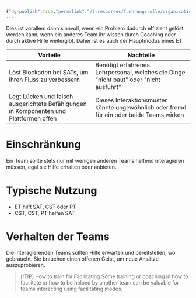 ```yaml
---
{"dg-publish":true,"permalink":"/3-resources/fuehrungsrolle/organisationsstruktur/team-topologies/facilitating/","created":"2024-04-28T15:25:48.744+02:00","updated":"2024-04-28T16:47:18.284+02:00"}
---
```



Dies ist vorallem dann sinnvoll, wenn ein Problem dadurch effizient gelöst werden kann, wenn ein anderes Team ihr wissen durch Coaching oder durch aktive Hilfe weitergibt. Daher ist es auch der Hauptmodus eines ET.

| Vorteile                                                                               | Nachteile                                                                                |
| -------------------------------------------------------------------------------------- | ---------------------------------------------------------------------------------------- |
| Löst Blockaden bei SATs, um ihren Fluss zu verbessern                                  | Benötigt erfahrenes Lehrpersonal, welches die Dinge "nicht baut" oder "nicht ausführt"   |
| Legt Lücken und falsch ausgerichtete Befähigungen in Komponenten und Plattformen offen | Dieses Interaktionsmuster könnte ungewöhnlich oder fremd für ein oder beide Teams wirken |

# Einschränkung

Ein Team sollte stets nur mit wenigen anderen Teams helfend interagieren müssen, egal sie Hilfe erhalten oder anbieten.

# Typische Nutzung

- ET hilft SAT, CST oder PT
- CST, CST, PT helfen SAT

# Verhalten der Teams

Die interagierenden Teams sollten Hilfe erwarten und bereitstellen, wo gebraucht. Sie brauchen einen offenen Geist, um neue Ansätze auszuprobieren.

> [!TIP] How to train for Facilitating
> Some training or coaching in how to facilitate or how to be helped by another team can be valuable for teams interacting using facilitating modes.
